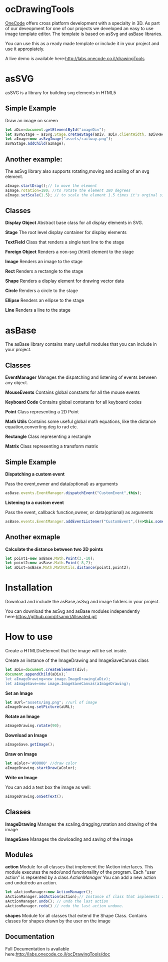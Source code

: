 # ocDrawingTools
[OneCode](http://onecode.co.il) offers cross platform development with a specialty in 3D. As part of our deveopment for one of our projects we developed an easy to use image template editor.
The template is based on asSvg and asBase libraries.

You can use this as a ready made template or include it in your project and use it appropiately.

A live demo is available here:http://labs.onecode.co.il/drawingTools
# asSVG
asSVG is a library for building svg elements in HTML5
## Simple Example 
Draw an image on screen
```typescript
let aDiv=document.getElementById("imageDiv");
let aSVGStage = asSvg.Stage.cretaeStage(aDiv, aDiv.clientWidth, aDivRect.clientHeight);
let aImage=new asSvgImage("assets/railway.png");
aSVGStage.addChild(aImage);
```
## Another example:
The asSvg library also supports rotating,moving and scaling of an svg element.
```typescript
aImage.startDrag();// to move the element
aImage.rotation=180; //to rotate the element 180 degrees
aImage.setScale(1.5); // to scale the element 1.5 times it's orginal size
```
## Classes
**Display Object** 
Abstract base class for all display elements in SVG.

**Stage**
The root level display container for display elements

**TextField**
Class that renders a single text line to the stage

**Foreign Object**
Renders a non-svg (html) element to the stage

**Image**
Renders an image to the stage

**Rect**
Renders a rectangle to the stage

**Shape**
Renders a display element for drawing vector data

**Circle**
Renders a circle to the stage

**Ellipse**
Renders an ellipse to the stage

**Line**
Renders a line to the stage

# asBase
The asBase library contains many usefull modules that you can include in your project.


## Classes
**EventManager**
Manages the dispatching and listening of events between any object.

**MouseEvents**
Contains global constants for all the mouse events

**Keyboard Code**
Contains global contstants for all keyboard codes

**Point**
Class representing a 2D Point

**Math Utils**
Contains some useful global math equations, like the distance equation,converting deg to rad etc.

**Rectangle**
Class representing a rectangle

**Matrix** 
Class representing a transform matrix

## Simple Example
**Dispatching a custom event**

Pass the event,owner and data(optional) as arguments
```typescript
asBase.events.EventManager.dispatchEvent("CustomEvent",this);
```

**Listening to a custom event**

Pass the event, callback function,owner, or data(optional) as arguments
```typescript
asBase.events.EventManager.addEventListener("CustomEvent",()=>this.someFunc(),this);
```

## Another exmaple
**Calculate the distance between two 2D points**

```typescript
let point1=new asBase.Math.Point(3,-10);
let point2=new asBase.Math.Point(-8,7);
let aDist=asBase.Math.MathUtils.distance(point1,point2);
```
# Installation
Download and include the asBase,asSvg and image folders in your project.

You can download the asSvg and asBase modules independently here:https://github.com/rtsamir/Allseated.git

# How to use 

Create a HTMLDivElement that the image will be set inside.

Create an instance of the ImageDrawing and ImageSaveCanvas class
```typescript
let aDiv=document.createElement(div);
document.appendChild(aDiv);`
let aImageDrawing=new image.ImageDrawing(aDiv);
let aImageSave=new image.ImageSaveCanvas(aImageDrawing);
```

**Set an Image**
```typescript
let aUrl="assets/img.png"; //url of image
aImageDrawing.setPicture(aURL);
```
**Rotate an Image**
```typescript
aImageDrawing.rotate(90);
```

**Download an Image**
```typescript
aImageSave.getImage();
```

**Draw on Image**
```typescript
let aColor='#00000' //draw color
aImageDrawing.startDraw(aColor);
```

**Write on Image**

You can add a text box the image as well:
```typescript
aImageDrawing.onSetText();
```
## Classes
**ImageDrawing**
Manages the scaling,dragging,rotation and drawing of the image

**ImageSave**
Manages the dowloading and saving of the image

## Modules
**action**
Module for all classes that implement the IAction interfaces. 
This module executes the redo/unod functionallity of the program.
Each "user action" is repsented by a class
*ActionManager*
You can add a new action and undo/redo an action.
```typescript
let aActionManager=new ActionManager();
aActionManager.addAction(action);// Instance of class that implements IAction
aActionManager.undo(); // undo the last action
aActionManager.redo() // redo the last action undone.
```
**shapes**
Module for all classes that extend the Shape Class. 
Contains classes for shapes drawn by the user on the image


## Documentation

Full Documentation is available  here:http://labs.onecode.co.il/ocDrawingTools/doc
